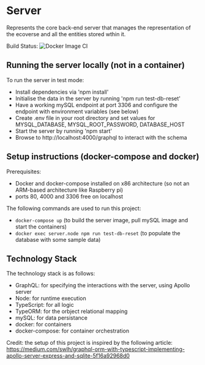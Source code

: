 # Server
Represents the core back-end server that manages the representation of the ecoverse and all the entities stored wthin it. 

Build Status:
![Docker Image CI](https://github.com/cherrytwist/Server/workflows/Docker%20Image%20CI/badge.svg?branch=master)

## Running the server locally (not in a container)
To run the server in test mode:
* Install dependencies via 'npm install'
* Initialise the data in the server by running 'npm run test-db-reset'
* Have a working mySQL endpoint at port 3306 and configure the endpoint with environment variables (see below)
* Create .env file in your root directory and set values for MYSQL_DATABASE, MYSQL_ROOT_PASSWORD, DATABASE_HOST
* Start the server by running 'npm start'
* Browse to http://localhost:4000/graphql to interact with the schema

## Setup instructions (docker-compose and docker)

Prerequisites: 
- Docker and docker-compose installed on x86 architecture (so not an ARM-based architecture like Raspberry pi)
- ports 80, 4000 and 3306 free on localhost

The following commands are used to run this project:
- `docker-compose up` (to build the server image, pull mySQL image and start the containers)
- `docker exec server.node npm run test-db-reset` (to populate the database with some sample data)

## Technology Stack
The technology stack is as follows:
* GraphQL: for specifying the interactions with the server, using Apollo server
* Node: for runtime execution
* TypeScript: for all logic
* TypeORM: for the orbject relational mapping
* mySQL: for data persistance
* docker: for containers
* docker-compose: for container orchestration

Credit: the setup of this project is inspired by the following article: https://medium.com/swlh/graphql-orm-with-typescript-implementing-apollo-server-express-and-sqlite-5f16a92968d0

